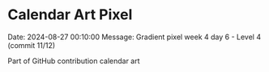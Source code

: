 # Calendar Art Pixel

Date: 2024-08-27 00:10:00
Message: Gradient pixel week 4 day 6 - Level 4 (commit 11/12)

Part of GitHub contribution calendar art
